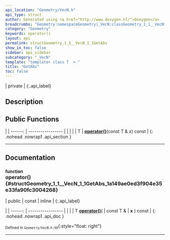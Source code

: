 ```yaml
---
api_location: "Geometry/VecN.h"
api_type: struct
author: Generated using <a href="http://www.doxygen.nl/">Doxygen</a>
breadcrumbs: "Geometry:namespaceGeometry|_VecN:classGeometry_1_1__VecN"
category: "Geometry"
keywords: operator()
layout: api
permalink: structGeometry_1_1__VecN_1_1GetAbs
show_in_toc: false
sidebar: api_sidebar
subcategory: "_VecN"
template: "template< class T  > "
title: "GetAbs"
toc: false
---
```


| private |
{:.api_label}

## Description





## Public Functions

|
| ------: | ----------------- |
|  | |
| T | **[operator()](#structGeometry_1_1%5F%5FVecN_1_1GetAbs_1a149ae0ed3f904e35e33fa90fc3004268)**(const T & x) const |
{: .nohead .nowrap1 .api_section }


-------------------------------------------------------------------

## Documentation

### <small>function</small><br/> operator() {#structGeometry_1_1__VecN_1_1GetAbs_1a149ae0ed3f904e35e33fa90fc3004268}

| public | const | inline |
{:.api_label}

|
| ------: | ----------------- |
|  |
| T **[operator()](#structGeometry_1_1%5F%5FVecN_1_1GetAbs_1a149ae0ed3f904e35e33fa90fc3004268)**( | const T & | **x** ) const |
{: .nohead .nowrap1 .api_doc }





<sub>Defined in `Geometry/VecN.h:98`</sub>{:style="float: right"}

-------------------------------------------------------------------

